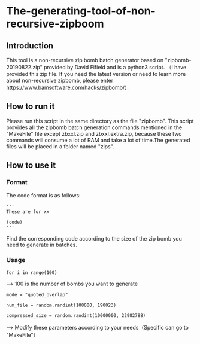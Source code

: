 # The-generating-tool-of-non-recursive-zipboom
## Introduction
This tool is a non-recursive zip bomb batch generator based on "zipbomb-20190822.zip" provided by David Fifield and is a python3 script. （I have provided this zip file. If you need the latest version or need to learn more about non-recursive zipbomb, please enter https://www.bamsoftware.com/hacks/zipbomb/）


## How to run it
Please run this script in the same directory as the file "zipbomb". This script provides all the zipbomb batch generation commands mentioned in the "MakeFile" file except zbxxl.zip and zbxxl.extra.zip, because these two commands will consume a lot of RAM and take a lot of time.The generated files will be placed in a folder named "zips".

## How to use it
### Format
The code format is as follows:

    '''
    These are for xx
    
    (code)
    '''
Find the corresponding code according to the size of the zip bomb you need to generate in batches.

### Usage


    for i in range(100)


--> 100 is the number of bombs you want to generate  


    mode = "quoted_overlap"
    
    num_file = random.randint(100000, 190023)
    
    compressed_size = random.randint(10000000, 22982788)

--> Modify these parameters according to your needs（Specific can go to "MakeFile"）

